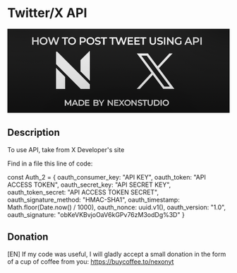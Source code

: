# Twitter/X API

![Alternatice](https://github.com/nexonyt/twitter-x-API/blob/main/header.png)

## Description

To use API, take from X Developer's site

Find in a file this line of code:

const Auth_2 = {
        oauth_consumer_key: "API KEY",
        oauth_token: "API ACCESS TOKEN",
        oauth_secret_key: "API SECRET KEY",
        oauth_token_secret: "API ACCESS TOKEN SECRET",
        oauth_signature_method: "HMAC-SHA1",
        oauth_timestamp: Math.floor(Date.now() / 1000),
        oauth_nonce: uuid.v1(),
        oauth_version: "1.0",
        oauth_signature: "obKeVKBvjoOaV6kGPv76zM3odDg%3D"
}

## Donation
[EN] If my code was useful, I will gladly accept a small donation in the form of a cup of coffee from you: https://buycoffee.to/nexonyt
